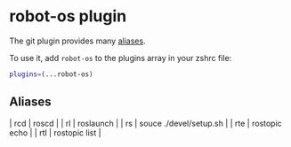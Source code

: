 # robot-os plugin

The git plugin provides many [aliases](#aliases).

To use it, add `robot-os` to the plugins array in your zshrc file:

```zsh
plugins=(...robot-os)
```

## Aliases
| rcd | roscd   |
| rl  | roslaunch | 
| rs | souce ./devel/setup.sh |
| rte | rostopic echo |
| rtl | rostopic list |
